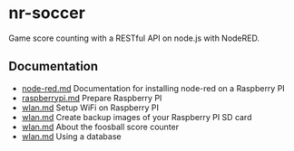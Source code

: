 nr-soccer
=========

Game score counting with a RESTful API on node.js with NodeRED.

Documentation
-------------

- [node-red.md](docs/node-red.md)	Documentation for installing node-red on a Raspberry PI
- [raspberrypi.md](docs/raspberrypi.md)	Prepare Raspberry PI
- [wlan.md](docs/wifi.md)	Setup WiFi on Raspberry PI
- [wlan.md](docs/backup.md)	Create backup images of your Raspberry PI SD card
- [wlan.md](docs/foosball.md)	About the foosball score counter
- [wlan.md](docs/database.md)	Using a database
